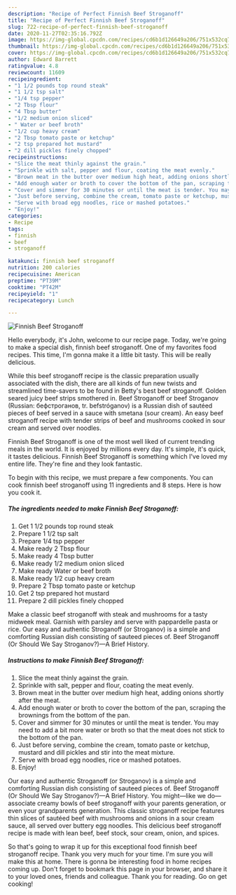 ```yaml
---
description: "Recipe of Perfect Finnish Beef Stroganoff"
title: "Recipe of Perfect Finnish Beef Stroganoff"
slug: 722-recipe-of-perfect-finnish-beef-stroganoff
date: 2020-11-27T02:35:16.792Z
image: https://img-global.cpcdn.com/recipes/cd6b1d126649a206/751x532cq70/finnish-beef-stroganoff-recipe-main-photo.jpg
thumbnail: https://img-global.cpcdn.com/recipes/cd6b1d126649a206/751x532cq70/finnish-beef-stroganoff-recipe-main-photo.jpg
cover: https://img-global.cpcdn.com/recipes/cd6b1d126649a206/751x532cq70/finnish-beef-stroganoff-recipe-main-photo.jpg
author: Edward Barrett
ratingvalue: 4.8
reviewcount: 11609
recipeingredient:
- "1 1/2 pounds top round steak"
- "1 1/2 tsp salt"
- "1/4 tsp pepper"
- "2 Tbsp flour"
- "4 Tbsp butter"
- "1/2 medium onion sliced"
- " Water or beef broth"
- "1/2 cup heavy cream"
- "2 Tbsp tomato paste or ketchup"
- "2 tsp prepared hot mustard"
- "2 dill pickles finely chopped"
recipeinstructions:
- "Slice the meat thinly against the grain."
- "Sprinkle with salt, pepper and flour, coating the meat evenly."
- "Brown meat in the butter over medium high heat, adding onions shortly after the meat."
- "Add enough water or broth to cover the bottom of the pan, scraping the brownings from the bottom of the pan."
- "Cover and simmer for 30 minutes or until the meat is tender. You may need to add a bit more water or broth so that the meat does not stick to the bottom of the pan."
- "Just before serving, combine the cream, tomato paste or ketchup, mustard and dill pickles and stir into the meat mixture."
- "Serve with broad egg noodles, rice or mashed potatoes."
- "Enjoy!"
categories:
- Recipe
tags:
- finnish
- beef
- stroganoff

katakunci: finnish beef stroganoff 
nutrition: 200 calories
recipecuisine: American
preptime: "PT39M"
cooktime: "PT42M"
recipeyield: "1"
recipecategory: Lunch

---
```



![Finnish Beef Stroganoff](https://img-global.cpcdn.com/recipes/cd6b1d126649a206/751x532cq70/finnish-beef-stroganoff-recipe-main-photo.jpg)

Hello everybody, it's John, welcome to our recipe page. Today, we're going to make a special dish, finnish beef stroganoff. One of my favorites food recipes. This time, I'm gonna make it a little bit tasty. This will be really delicious.

While this beef stroganoff recipe is the classic preparation usually associated with the dish, there are all kinds of fun new twists and streamlined time-savers to be found in Betty&#39;s best beef stroganoff. Golden seared juicy beef strips smothered in. Beef Stroganoff or beef Stroganov (Russian: бефстроганов, tr. befstróganov) is a Russian dish of sautéed pieces of beef served in a sauce with smetana (sour cream). An easy beef stroganoff recipe with tender strips of beef and mushrooms cooked in sour cream and served over noodles.

Finnish Beef Stroganoff is one of the most well liked of current trending meals in the world. It is enjoyed by millions every day. It's simple, it's quick, it tastes delicious. Finnish Beef Stroganoff is something which I've loved my entire life. They're fine and they look fantastic.


To begin with this recipe, we must prepare a few components. You can cook finnish beef stroganoff using 11 ingredients and 8 steps. Here is how you cook it.

<!--inarticleads1-->

##### The ingredients needed to make Finnish Beef Stroganoff:

1. Get 1 1/2 pounds top round steak
1. Prepare 1 1/2 tsp salt
1. Prepare 1/4 tsp pepper
1. Make ready 2 Tbsp flour
1. Make ready 4 Tbsp butter
1. Make ready 1/2 medium onion sliced
1. Make ready  Water or beef broth
1. Make ready 1/2 cup heavy cream
1. Prepare 2 Tbsp tomato paste or ketchup
1. Get 2 tsp prepared hot mustard
1. Prepare 2 dill pickles finely chopped


Make a classic beef stroganoff with steak and mushrooms for a tasty midweek meal. Garnish with parsley and serve with pappardelle pasta or rice. Our easy and authentic Stroganoff (or Stroganov) is a simple and comforting Russian dish consisting of sauteed pieces of. Beef Stroganoff (Or Should We Say Stroganov?)—A Brief History. 

<!--inarticleads2-->

##### Instructions to make Finnish Beef Stroganoff:

1. Slice the meat thinly against the grain.
1. Sprinkle with salt, pepper and flour, coating the meat evenly.
1. Brown meat in the butter over medium high heat, adding onions shortly after the meat.
1. Add enough water or broth to cover the bottom of the pan, scraping the brownings from the bottom of the pan.
1. Cover and simmer for 30 minutes or until the meat is tender. You may need to add a bit more water or broth so that the meat does not stick to the bottom of the pan.
1. Just before serving, combine the cream, tomato paste or ketchup, mustard and dill pickles and stir into the meat mixture.
1. Serve with broad egg noodles, rice or mashed potatoes.
1. Enjoy!


Our easy and authentic Stroganoff (or Stroganov) is a simple and comforting Russian dish consisting of sauteed pieces of. Beef Stroganoff (Or Should We Say Stroganov?)—A Brief History. You might—like we do—associate creamy bowls of beef stroganoff with your parents generation, or even your grandparents generation. This classic stroganoff recipe features thin slices of sautéed beef with mushrooms and onions in a sour cream sauce, all served over buttery egg noodles. This delicious beef stroganoff recipe is made with lean beef, beef stock, sour cream, onion, and spices. 

So that's going to wrap it up for this exceptional food finnish beef stroganoff recipe. Thank you very much for your time. I'm sure you will make this at home. There is gonna be interesting food in home recipes coming up. Don't forget to bookmark this page in your browser, and share it to your loved ones, friends and colleague. Thank you for reading. Go on get cooking!
